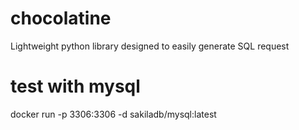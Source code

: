 # chocolatine

Lightweight python library designed to easily generate SQL request

# test with mysql

docker run -p 3306:3306 -d sakiladb/mysql:latest